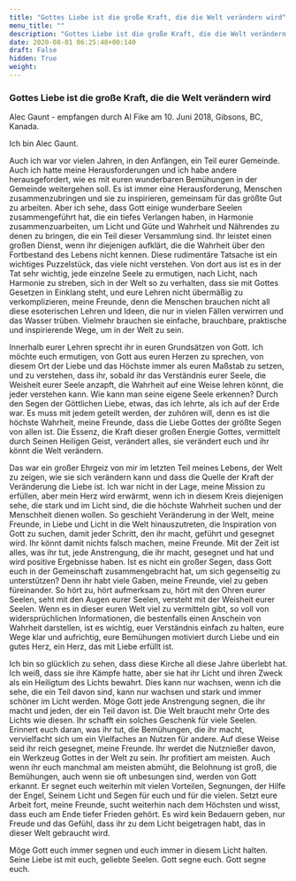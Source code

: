 ```yaml
---
title: "Gottes Liebe ist die große Kraft, die die Welt verändern wird"
menu_title: ""
description: "Gottes Liebe ist die große Kraft, die die Welt verändern wird"
date: 2020-08-01 06:25:48+00:140
draft: False
hidden: True
weight:
---
```

### Gottes Liebe ist die große Kraft, die die Welt verändern wird

Alec Gaunt - empfangen durch Al Fike am 10. Juni 2018, Gibsons, BC, Kanada.

Ich bin Alec Gaunt.

Auch ich war vor vielen Jahren, in den Anfängen, ein Teil eurer Gemeinde. Auch ich hatte meine Herausforderungen und ich habe andere herausgefordert, wie es mit euren wunderbaren Bemühungen in der Gemeinde weitergehen soll. Es ist immer eine Herausforderung, Menschen zusammenzubringen und sie zu inspirieren, gemeinsam für das größte Gut zu arbeiten. Aber ich sehe, dass Gott einige wunderbare Seelen zusammengeführt hat, die ein tiefes Verlangen haben, in Harmonie zusammenzuarbeiten, um Licht und Güte und Wahrheit und Nährendes zu denen zu bringen, die ein Teil dieser Versammlung sind. Ihr leistet einen großen Dienst, wenn ihr diejenigen aufklärt, die die Wahrheit über den Fortbestand des Lebens nicht kennen. Diese rudimentäre Tatsache ist ein wichtiges Puzzelstück, das viele nicht verstehen. Von dort aus ist es in der Tat sehr wichtig, jede einzelne Seele zu ermutigen, nach Licht, nach Harmonie zu streben, sich in der Welt so zu verhalten, dass sie mit Gottes Gesetzen in Einklang steht, und eure Lehren nicht übermäßig zu verkomplizieren, meine Freunde, denn die Menschen brauchen nicht all diese esoterischen Lehren und Ideen, die nur in vielen Fällen verwirren und das Wasser trüben. Vielmehr brauchen sie einfache, brauchbare, praktische und inspirierende Wege, um in der Welt zu sein.

Innerhalb eurer Lehren sprecht ihr in euren Grundsätzen von Gott. Ich möchte euch ermutigen, von Gott aus euren Herzen zu sprechen, von diesem Ort der Liebe und das Höchste immer als euren Maßstab zu setzen, und zu verstehen, dass ihr, sobald ihr das Verständnis eurer Seele, die Weisheit eurer Seele anzapft, die Wahrheit auf eine Weise lehren könnt, die jeder verstehen kann. Wie kann man seine eigene Seele erkennen? Durch den Segen der Göttlichen Liebe, etwas, das ich lehrte, als ich auf der Erde war. Es muss mit jedem geteilt werden, der zuhören will, denn es ist die höchste Wahrheit, meine Freunde, dass die Liebe Gottes der größte Segen von allen ist. Die Essenz, die Kraft dieser großen Energie Gottes, vermittelt durch Seinen Heiligen Geist, verändert alles, sie verändert euch und ihr könnt die Welt verändern.

Das war ein großer Ehrgeiz von mir im letzten Teil meines Lebens, der Welt zu zeigen, wie sie sich verändern kann und dass die Quelle der Kraft der Veränderung die Liebe ist. Ich war nicht in der Lage, meine Mission zu erfüllen, aber mein Herz wird erwärmt, wenn ich in diesem Kreis diejenigen sehe, die stark und im Licht sind, die die höchste Wahrheit suchen und der Menschheit dienen wollen. So geschieht Veränderung in der Welt, meine Freunde, in Liebe und Licht in die Welt hinauszutreten, die Inspiration von Gott zu suchen, damit jeder Schritt, den ihr macht, geführt und gesegnet wird. Ihr könnt damit nichts falsch machen, meine Freunde. Mit der Zeit ist alles, was ihr tut, jede Anstrengung, die ihr macht, gesegnet und hat und wird positive Ergebnisse haben. Ist es nicht ein großer Segen, dass Gott euch in der Gemeinschaft zusammengebracht hat, um sich gegenseitig zu unterstützen? Denn ihr habt viele Gaben, meine Freunde, viel zu geben füreinander. So hört zu, hört aufmerksam zu, hört mit den Ohren eurer Seelen, seht mit den Augen eurer Seelen, versteht mit der Weisheit eurer Seelen. Wenn es in dieser euren Welt viel zu vermitteln gibt, so voll von widersprüchlichen Informationen, die bestenfalls einen Anschein von Wahrheit darstellen, ist es wichtig, euer Verständnis einfach zu halten, eure Wege klar und aufrichtig, eure Bemühungen motiviert durch Liebe und ein gutes Herz, ein Herz, das mit Liebe erfüllt ist.

Ich bin so glücklich zu sehen, dass diese Kirche all diese Jahre überlebt hat. Ich weiß, dass sie ihre Kämpfe hatte, aber sie hat ihr Licht und ihren Zweck als ein Heiligtum des Lichts bewahrt. Dies kann nur wachsen, wenn ich die sehe, die ein Teil davon sind, kann nur wachsen und stark und immer schöner im Licht werden. Möge Gott jede Anstrengung segnen, die ihr macht und jeden, der ein Teil davon ist. Die Welt braucht mehr Orte des Lichts wie diesen. Ihr schafft ein solches Geschenk für viele Seelen. Erinnert euch daran, was ihr tut, die Bemühungen, die ihr macht, vervielfacht sich um ein Vielfaches an Nutzen für andere. Auf diese Weise seid ihr reich gesegnet, meine Freunde. Ihr werdet die Nutznießer davon, ein Werkzeug Gottes in der Welt zu sein. Ihr profitiert am meisten. Auch wenn ihr euch manchmal am meisten abmüht, die Belohnung ist groß, die Bemühungen, auch wenn sie oft unbesungen sind, werden von Gott erkannt. Er segnet euch weiterhin mit vielen Vorteilen, Segnungen, der Hilfe der Engel, Seinem Licht und Segen für euch und für die vielen. Setzt eure Arbeit fort, meine Freunde, sucht weiterhin nach dem Höchsten und wisst, dass euch am Ende tiefer Frieden gehört. Es wird kein Bedauern geben, nur Freude und das Gefühl, dass ihr zu dem Licht beigetragen habt, das in dieser Welt gebraucht wird.

Möge Gott euch immer segnen und euch immer in diesem Licht halten. Seine Liebe ist mit euch, geliebte Seelen. Gott segne euch. Gott segne euch.
